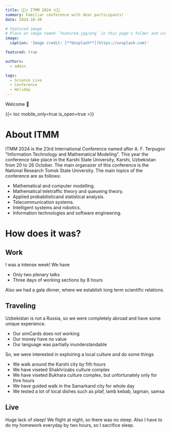```yaml
---
title: 👩‍🎓☀️ ITMM 2024 ☀️👩‍🎓
summary: Familiar conference with dear participants! 
date: 2024-10-30

# Featured image
# Place an image named `featured.jpg/png` in this page's folder and customize its options here.
image:
  caption: 'Image credit: [**Unsplash**](https://unsplash.com)'

featured: true 

authors:
  - admin

tags:
  - Science Live
  - Conference
  - Holiday
---
```


Welcome 👋

{{< toc mobile_only=true is_open=true >}}

# About ITMM

ITMM 2024 is the 23rd International Conference named after A. F. Terpugov "Information Technology and Mathematical Modeling". This year the conference take place in the Karshi State University, Karshi, Uzbekistan from 20 to 26 October.  The main organazer of this conference is the National Research Tomsk State University. The main topics of the conference are as follows:    
- Mathematical and computer modelling.    
- Mathematical teletraffic theory and queueing theory.   
- Applied probabilisticand statistical analysis.   
- Telecommunication systems.   
- Intelligent systems and robotics.    
- Information technologies and software engineering.    

# How does it was? 

## Work

I was a intense week! We have 
- Only two plenary talks     
- Three days of working sections by 8 hours     

Also we had a gala dinner, where we establish long term scientific relations. 

## Traveling 

Uzbekistan is not a Russia, so we were completely abroad and have some unique experience.    
- Our simCards does not working    
- Our money have no value     
- Our language was partially inunderstandable    

So, we were interested in exploiring a local culture and do some things    
- We walk around the Karshi city by fith hours     
- We have viseted Shakhrizabs culture complex    
- We have viseted Bukhara culture complex, but unfortunately only for thre hours    
- We have guided walk in the Samarkand city for whole day       
- We tested a lot of local dishes such as pilaf, lamb kebab, lagman, samsa     

## Live

Huge lack of sleep! We flight at night, so there was no sleep. Also I have to do my homework everyday by two hours, so I sacrifice sleep.  
